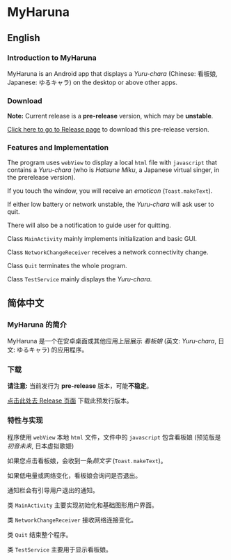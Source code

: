 # MyHaruna

## English

### Introduction to MyHaruna

MyHaruna is an Android app that displays a *Yuru-chara* (Chinese: 看板娘, Japanese: ゆるキャラ) on the desktop or above other apps.

### Download

**Note:** Current release is a **pre-release** version, which may be **unstable**.

[Click here to go to Release page](https://github.com/iamsqy/MyHaruna/releases/tag/v1.0-alpha) to download this pre-release version.

### Features and Implementation

The program uses ``webView`` to display a local ``html`` file with ``javascript`` that contains a *Yuru-chara* (who is *Hatsune Miku*, a Japanese virtual singer, in the prerelease version).

If you touch the window, you will receive an *emoticon* (``Toast.makeText``).

If either low battery or network unstable, the *Yuru-chara* will ask user to quit.

There will also be a notification to guide user for quitting.

Class ``MainActivity`` mainly implements initialization and basic GUI.

Class ``NetworkChangeReceiver`` receives a network connectivity change.

Class ``Quit`` terminates the whole program.

Class ``TestService`` mainly displays the *Yuru-chara*.

## 简体中文

### MyHaruna 的简介

MyHaruna 是一个在安卓桌面或其他应用上层展示 *看板娘* (英文: *Yuru-chara*, 日文: ゆるキャラ) 的应用程序。

### 下载

**请注意:** 当前发行为 **pre-release** 版本，可能**不稳定**。

[点击此处去 Release 页面](https://github.com/iamsqy/MyHaruna/releases/tag/v1.0-alpha) 下载此预发行版本。

### 特性与实现

程序使用 ``webView`` 本地 ``html`` 文件，文件中的 ``javascript`` 包含看板娘 (预览版是 *初音未来*, 日本虚拟歌姬)

如果您点击看板娘，会收到一条*颜文字* (``Toast.makeText``)。

如果低电量或网络变化，看板娘会询问是否退出。

通知栏会有引导用户退出的通知。

类 ``MainActivity`` 主要实现初始化和基础图形用户界面。

类 ``NetworkChangeReceiver`` 接收网络连接变化。

类 ``Quit`` 结束整个程序。

类 ``TestService`` 主要用于显示看板娘。
